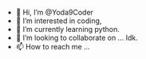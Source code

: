 - 👋 Hi, I’m @Yoda9Coder
- 👀 I’m interested in coding,
- 🌱 I’m currently learning python.
- 💞️ I’m looking to collaborate on ... Idk.
- 📫 How to reach me ...

<!---
Yoda9Coder/Yoda9Coder is a ✨ special ✨ repository because its `README.md` (this file) appears on your GitHub profile.
You can click the Preview link to take a look at your changes.
--->
